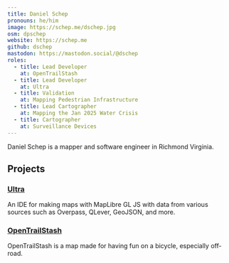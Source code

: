 ```yaml
---
title: Daniel Schep
pronouns: he/him
image: https://schep.me/dschep.jpg
osm: dpschep
website: https://schep.me
github: dschep
mastodon: https://mastodon.social/@dschep
roles:
  - title: Lead Developer
    at: OpenTrailStash
  - title: Lead Developer
    at: Ultra
  - title: Validation
    at: Mapping Pedestrian Infrastructure
  - title: Lead Cartographer
    at: Mapping the Jan 2025 Water Crisis
  - title: Cartographer
    at: Surveillance Devices
---
```

Daniel Schep is a mapper and software engineer in Richmond Virginia.

## Projects

### [Ultra](https://overpass-ultra.us)

An IDE for making maps with MapLibre GL JS with data from various sources such as Overpass, QLever, GeoJSON, and more.

### [OpenTrailStash](https://open.trailsta.sh)

OpenTrailStash is a map made for having fun on a bicycle, especially off-road.

